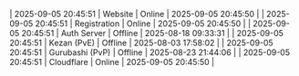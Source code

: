 | 2025-09-05 20:45:51 | Website | Online | 2025-09-05 20:45:50 |
| 2025-09-05 20:45:51 | Registration | Online | 2025-09-05 20:45:50 |
| 2025-09-05 20:45:51 | Auth Server | Offline | 2025-08-18 09:33:31 |
| 2025-09-05 20:45:51 | Kezan (PvE) | Offline | 2025-08-03 17:58:02 |
| 2025-09-05 20:45:51 | Gurubashi (PvP) | Offline | 2025-08-23 21:44:06 |
| 2025-09-05 20:45:51 | Cloudflare | Online | 2025-09-05 20:45:50 |
